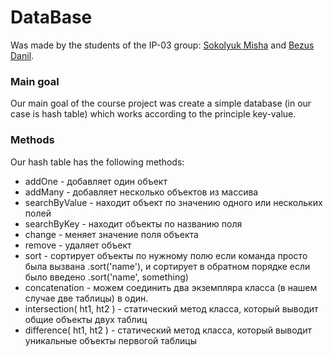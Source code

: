 # DataBase
Was made by the students of the IP-03 group: [Sokolyuk Misha](https://github.com/SokolyukMisha) and [Bezus Danil](https://github.com/danilbezus).

### Main goal
Our main goal of the course project was create a simple database (in our case is hash table) which works according to the principle key-value.

### Methods
Our hash table has the following methods:

+ addOne - добавляет один объект
+ addMany - добавляет несколько объектов из массива
+ searchByValue - находит объект по значению одного или нескольких полей
+ searchByKey - находит объекты по названию поля
+ change -  меняет значение поля объекта
+ remove - удаляет объект
+ sort - сортирует объекты по нужному полю если команда просто была вызвана .sort('name'), и сортирует в обратном порядке если было введено .sort('name', something)
+ concatenation - можем соединить два экземпляра класса (в нашем случае две таблицы) в один.
+ intersection( ht1, ht2 ) - статический метод класса, который выводит общие объекты двух таблиц
+ difference( ht1, ht2 ) - статический метод класса, который выводит уникальные объекты первогой таблицы
